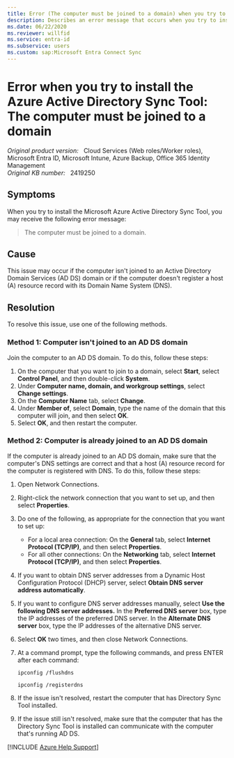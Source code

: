 ```yaml
---
title: Error (The computer must be joined to a domain) when you try to install the Azure Active Directory Sync Tool
description: Describes an error message that occurs when you try to install the Azure Active Directory Sync Tool. Provides a resolution.
ms.date: 06/22/2020
ms.reviewer: willfid
ms.service: entra-id
ms.subservice: users
ms.custom: sap:Microsoft Entra Connect Sync
---
```

# Error when you try to install the Azure Active Directory Sync Tool: The computer must be joined to a domain

_Original product version:_ &nbsp; Cloud Services (Web roles/Worker roles), Microsoft Entra ID, Microsoft Intune, Azure Backup, Office 365 Identity Management  
_Original KB number:_ &nbsp; 2419250

## Symptoms

When you try to install the Microsoft Azure Active Directory Sync Tool, you may receive the following error message:

> The computer must be joined to a domain.

## Cause

This issue may occur if the computer isn't joined to an Active Directory Domain Services (AD DS) domain or if the computer doesn't register a host (A) resource record with its Domain Name System (DNS).

## Resolution

To resolve this issue, use one of the following methods.

### Method 1: Computer isn't joined to an AD DS domain

Join the computer to an AD DS domain. To do this, follow these steps:

1. On the computer that you want to join to a domain, select **Start**, select **Control Panel**, and then double-click **System**.
2. Under **Computer name, domain, and workgroup settings**, select **Change settings**.
3. On the **Computer Name** tab, select **Change**.
4. Under **Member of**, select **Domain**, type the name of the domain that this computer will join, and then select **OK**.
5. Select **OK**, and then restart the computer.

### Method 2: Computer is already joined to an AD DS domain

If the computer is already joined to an AD DS domain, make sure that the computer's DNS settings are correct and that a host (A) resource record for the computer is registered with DNS. To do this, follow these steps:

1. Open Network Connections.
2. Right-click the network connection that you want to set up, and then select **Properties**.
3. Do one of the following, as appropriate for the connection that you want to set up:
   - For a local area connection: On the **General** tab, select **Internet Protocol (TCP/IP)**, and then select **Properties**.
   - For all other connections: On the **Networking** tab, select **Internet Protocol (TCP/IP)**, and then select **Properties**.
4. If you want to obtain DNS server addresses from a Dynamic Host Configuration Protocol (DHCP) server, select **Obtain DNS server address automatically**.
5. If you want to configure DNS server addresses manually, select **Use the following DNS server addresses.** In the **Preferred DNS server** box, type the IP addresses of the preferred DNS server. In the **Alternate DNS server** box, type the IP addresses of the alternative DNS server.
6. Select **OK** two times, and then close Network Connections.
7. At a command prompt, type the following commands, and press ENTER after each command:

    ```console
    ipconfig /flushdns
    ```

    ```console
    ipconfig /registerdns
    ```

8. If the issue isn't resolved, restart the computer that has Directory Sync Tool installed.
9. If the issue still isn't resolved, make sure that the computer that has the Directory Sync Tool is installed can communicate with the computer that's running AD DS.

[!INCLUDE [Azure Help Support](../../../includes/azure-help-support.md)]
